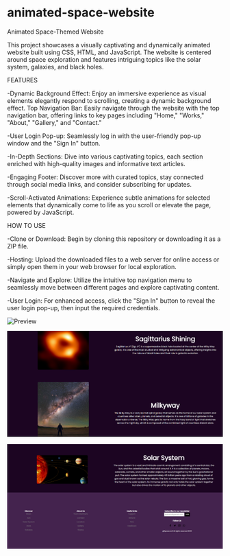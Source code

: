 # animated-space-website
Animated Space-Themed Website

This project showcases a visually captivating and dynamically animated website built using CSS, HTML, and JavaScript. The website is centered around space exploration and features intriguing topics like the solar system, galaxies, and black holes.

FEATURES

-Dynamic Background Effect: Enjoy an immersive experience as visual elements elegantly respond to scrolling, creating a dynamic background effect.
Top Navigation Bar: Easily navigate through the website with the top navigation bar, offering links to key pages including "Home," "Works," "About," "Gallery," and "Contact."

-User Login Pop-up: Seamlessly log in with the user-friendly pop-up window and the "Sign In" button.

-In-Depth Sections: Dive into various captivating topics, each section enriched with high-quality images and informative text articles.

-Engaging Footer: Discover more with curated topics, stay connected through social media links, and consider subscribing for updates.

-Scroll-Activated Animations: Experience subtle animations for selected elements that dynamically come to life as you scroll or elevate the page, powered by JavaScript.

HOW TO USE

-Clone or Download: Begin by cloning this repository or downloading it as a ZIP file.

-Hosting: Upload the downloaded files to a web server for online access or simply open them in your web browser for local exploration.

-Navigate and Explore: Utilize the intuitive top navigation menu to seamlessly move between different pages and explore captivating content.

-User Login: For enhanced access, click the "Sign In" button to reveal the user login pop-up, then input the required credentials.

![Preview](images/Spacecraft.png)

![Articles](images/Spacecraft1.png)

![Footer](images/Spacecraft2.png)


